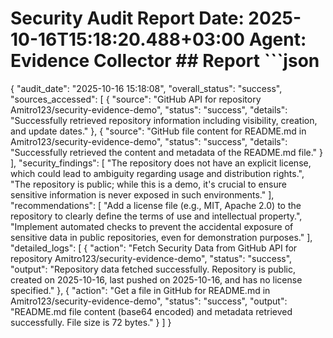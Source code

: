 # Security Audit Report  **Date**: 2025-10-16T15:18:20.488+03:00 **Agent**: Evidence Collector  ## Report  ```json
{
  "audit_date": "2025-10-16 15:18:08",
  "overall_status": "success",
  "sources_accessed": [
    {
      "source": "GitHub API for repository Amitro123/security-evidence-demo",
      "status": "success",
      "details": "Successfully retrieved repository information including visibility, creation, and update dates."
    },
    {
      "source": "GitHub file content for README.md in Amitro123/security-evidence-demo",
      "status": "success",
      "details": "Successfully retrieved the content and metadata of the README.md file."
    }
  ],
  "security_findings": [
    "The repository does not have an explicit license, which could lead to ambiguity regarding usage and distribution rights.",
    "The repository is public; while this is a demo, it's crucial to ensure sensitive information is never exposed in such environments."
  ],
  "recommendations": [
    "Add a license file (e.g., MIT, Apache 2.0) to the repository to clearly define the terms of use and intellectual property.",
    "Implement automated checks to prevent the accidental exposure of sensitive data in public repositories, even for demonstration purposes."
  ],
  "detailed_logs": [
    {
      "action": "Fetch Security Data from GitHub API for repository Amitro123/security-evidence-demo",
      "status": "success",
      "output": "Repository data fetched successfully. Repository is public, created on 2025-10-16, last pushed on 2025-10-16, and has no license specified."
    },
    {
      "action": "Get a file in GitHub for README.md in Amitro123/security-evidence-demo",
      "status": "success",
      "output": "README.md file content (base64 encoded) and metadata retrieved successfully. File size is 72 bytes."
    }
  ]
}
```